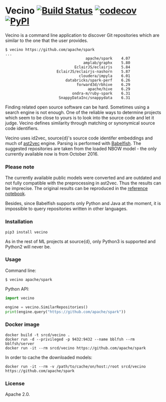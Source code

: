 # Vecino [![Build Status](https://travis-ci.org/src-d/vecino.svg)](https://travis-ci.org/src-d/vecino) [![codecov](https://codecov.io/github/src-d/vecino/coverage.svg?branch=master)](https://codecov.io/gh/src-d/vecino) [![PyPI](https://img.shields.io/pypi/v/vecino.svg)](https://pypi.python.org/pypi/vecino)

Vecino is a command line application to discover Git repositories which are similar
to the one that the user provides.

```
$ vecino https://github.com/apache/spark
...
                                    apache/spark	4.07
                                   amplab/graphx	5.80
                               EclairJS/eclairjs	5.84
                       EclairJS/eclairjs-nashorn	5.87
                                 cloudera/impyla	6.01
                           databricks/spark-perf	6.26
                                forward3d/rbhive	6.29
                                     apache/hive	6.29
                              ondra-m/ruby-spark	6.31
                        SnappyDataInc/snappydata	6.31
```

Finding related open source software can be hard. Sometimes using a search engine is not enough.
One of the reliable ways to determine projects which seem to be close to yours is to look into
the source code and let it judge. Vecino defines similarity through matching or synonymical
source code identifiers.

Vecino uses id2vec, source{d}'s source code identifer embeddings and much of
[ast2vec](https://github.com/src-d/ast2vec) engine. Parsing is performed with [Babelfish](http://doc.bblf.sh).
The suggested repositories are taken from the loaded NBOW model - the only currently available now
is from October 2016.

### Please note

The currently available public models were converted and are outdated and not fully compatible with
the preprocessing in ast2vec. Thus the results can be imprecise. The original results can be reproduced in
the [reference notebook](reference/nearest_repos.ipynb).

Besides, since Babelfish supports only Python and Java at the moment, it is impossible to query
repositories written in other languages.

### Installation

```
pip3 install vecino
```

As in the rest of ML projects at source{d}, only Python3 is supported and Python2 will never be.

### Usage

Command line:

```
$ vecino apache/spark
```

Python API:

```python
import vecino

engine = vecino.SimilarRepositories()
print(engine.query("https://github.com/apache/spark"))
```

### Docker image

```
docker build -t srcd/vecino .
docker run -d --privileged -p 9432:9432 --name bblfsh --rm bblfsh/server
docker run -it --rm srcd/vecino https://github.com/apache/spark
```

In order to cache the downloaded models:

```
docker run -it --rm -v /path/to/cache/on/host:/root srcd/vecino https://github.com/apache/spark
```

### License

Apache 2.0.